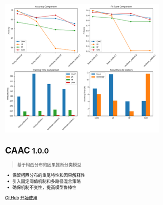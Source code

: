 <!-- _coverpage.md -->

![logo](assets/images/model_comparison.png)

# CAAC <small>1.0.0</small>

> 基于柯西分布的因果推断分类模型

- 保留柯西分布的重尾特性和因果解释性
- 引入固定阈值机制和多路径混合策略
- 确保机制不变性，提高模型鲁棒性

[GitHub](https://github.com/1587causalai/caac)
[开始使用](#caac-cauchy-abduction-action-classification)
